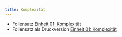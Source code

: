 ```yaml
---
title: Komplexität
---
```


* Foliensatz  [Einheit 01: Komplexität](../../../slides/komplexitaet)
* Foliensatz als Druckversion [Einheit 01: Komplexität](../../../slides/komplexitaet/?print-pdf)